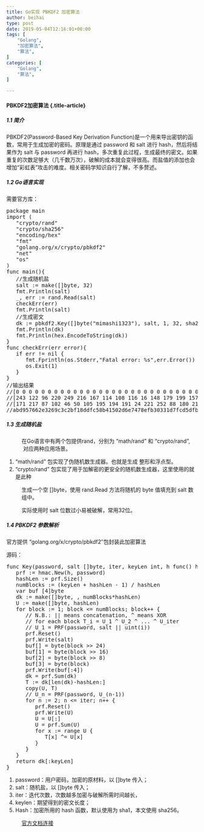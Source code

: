 ```yaml
---
title: Go实现 PBKDF2 加密算法
author: beihai
type: post
date: 2019-05-04T12:16:01+00:00
tags: [
    "Golang",
    "加密算法",
    "算法",
]
categories: [
    "Golang",
    "算法",
]

---
```

#### **PBKDF2加密算法** {.title-article}

##### 1.1 简介

PBKDF2(Password-Based Key Derivation Function)是一个用来导出密钥的函数，常用于生成加密的密码。<span>原理是通过 password 和 salt 进行 hash，然后将结果作为 salt 与 password 再进行 hash，多次重复此过程，生成最终的密文</span>。如果重复的次数足够大（几千数万次），破解的成本就会变得很高。而盐值的添加也会增加“彩虹表”攻击的难度。相关密码学知识自行了解，不多赘述。

##### 1.2 Go语言实现

需要官方库：

<pre><span>package </span>main
<span>import </span>(
   <span>"crypto/rand"
</span><span>   "crypto/sha256"
</span><span>   "encoding/hex"
</span><span>   "fmt"
</span><span>   "golang.org/x/crypto/pbkdf2"
</span><span>   "net"
</span><span>   "os"
</span>)
<span>func </span><span>main</span>(){
<span>   //生成随机盐
</span><span>   </span>salt := <span>make</span>([]<span>byte</span><span>, </span><span>32</span>)
   fmt.Println(salt)
   _<span>, </span>err := rand.Read(salt)
   checkErr(err)
   fmt.Println(salt)
   //生成密文
   dk := pbkdf2.Key([]<span>byte</span>(<span>"mimashi1323"</span>)<span>, </span>salt<span>, </span><span>1</span><span>, </span><span>32</span><span>, </span>sha256.<span>New</span>)
   fmt.Println(dk)
   fmt.Println(hex.EncodeToString(dk))
}
<span>func </span><span>checkErr</span>(err <span>error</span>){
   <span>if </span>err != nil {
      fmt.Fprintln(os.Stderr<span>,</span><span>"Fatal error: %s"</span><span>,</span>err.Error())
      os.Exit(<span>1</span>)
   }
}
//输出结果
//[0 0 0 0 0 0 0 0 0 0 0 0 0 0 0 0 0 0 0 0 0 0 0 0 0 0 0 0 0 0 0 0]
//[243 122 96 220 249 216 167 114 108 116 16 148 179 199 157 63 3 36 174 254 226 28 246 207 110 194 120 34 5 162 175 170]
//[171 217 87 102 46 50 105 195 194 191 24 221 252 88 180 21 2 214 231 71 142 251 48 51 29 127 205 93 251 139 145 155]
//abd957662e3269c3c2bf18ddfc58b41502d6e7478efb30331d7fcd5dfb8b919b</pre>

##### 1.3 生成随机盐

<p style="padding-left: 40px;">
  在Go语言中有两个包提供rand，分别为 &#8220;math/rand&#8221; 和 &#8220;crypto/rand&#8221;,  对应两种应用场景。
</p>

<li style="list-style-type: none;">
  <ol>
    <li>
      <span>&#8220;math/rand&#8221; 包实现了伪随机数生成器。也就是生成 整形和浮点型。</span>
    </li>
    <li>
      <span>&#8220;crypto/rand&#8221; 包实现了用于加解密的更安全的随机数生成器，这里使用的就是此种</span>
    </li>
  </ol>
</li>

<p style="padding-left: 40px;">
  生成一个空 []byte，使用 rand.Read 方法<span>将随机的 byte 值填充到 salt 数组中。</span>
</p>

<p style="padding-left: 40px;">
  实际使用时 salt 位数过小易被破解，常用32位。
</p>

##### 1.4 PBKDF2 参数解析

官方提供 <span>&#8220;golang.org/x/crypto/pbkdf2&#8243;包封装此加密算法</span>
  
源码：

<pre><span>func </span><span>Key</span>(password<span>, </span>salt []<span>byte</span><span>, </span>iter<span>, </span>keyLen <span>int</span><span>, </span>h <span>func</span>() hash.<span>Hash</span>) []<span>byte </span>{
   prf := hmac.New(h<span>, </span>password)
   hashLen := prf.Size()
   numBlocks := (keyLen + hashLen - <span>1</span>) / hashLen
   <span>var </span>buf [<span>4</span>]<span>byte
</span><span>   </span>dk := <span>make</span>([]<span>byte</span><span>, </span><span></span><span>, </span>numBlocks*hashLen)
   U := <span>make</span>([]<span>byte</span><span>, </span>hashLen)
   <span>for </span>block := <span>1</span><span>; </span>block &lt;= numBlocks<span>; </span>block++ {
      <span>// N.B.: || means concatenation, ^ means XOR
</span><span>      // for each block T_i = U_1 ^ U_2 ^ ... ^ U_iter
</span><span>      // U_1 = PRF(password, salt || uint(i))
</span><span>      </span>prf.Reset()
      prf.Write(salt)
      buf[<span></span>] = <span>byte</span>(block &gt;&gt; <span>24</span>)
      buf[<span>1</span>] = <span>byte</span>(block &gt;&gt; <span>16</span>)
      buf[<span>2</span>] = <span>byte</span>(block &gt;&gt; <span>8</span>)
      buf[<span>3</span>] = <span>byte</span>(block)
      prf.Write(buf[:<span>4</span>])
      dk = prf.Sum(dk)
      T := dk[len(dk)-hashLen:]
      copy(U<span>, </span>T)
      <span>// U_n = PRF(password, U_(n-1))
</span><span>      </span><span>for </span>n := <span>2</span><span>; </span>n &lt;= iter<span>; </span>n++ {
         prf.Reset()
         prf.Write(U)
         U = U[:<span></span>]
         U = prf.Sum(U)
         <span>for </span>x := <span>range </span>U {
            T[x] ^= U[x]
         }
      }
   }
   <span>return </span>dk[:keyLen]
}</pre>

  1. password：用户密码，加密的原材料，以 []byte 传入；
  2. salt：随机盐，以 []byte 传入；
  3. iter：迭代次数，次数越多加密与破解所需时间越长，
  4. keylen：期望得到的密文长度；
  5. Hash：加密所用的 hash 函数，默认使用为 sha1，本文使用 sha256。

<p style="padding-left: 40px;">
  <a href="https://godoc.org/golang.org/x/crypto/pbkdf2" target="_blank" rel="noopener noreferrer">官方文档连接</a>
</p>